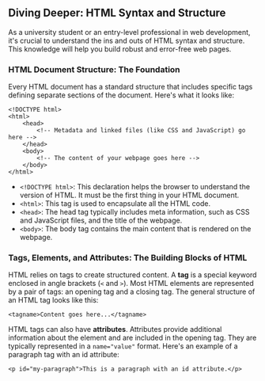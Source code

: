 ## Diving Deeper: HTML Syntax and Structure

As a university student or an entry-level professional in web development, it's crucial to understand the ins and outs of HTML syntax and structure. This knowledge will help you build robust and error-free web pages.

### HTML Document Structure: The Foundation

Every HTML document has a standard structure that includes specific tags defining separate sections of the document. Here's what it looks like:

    <!DOCTYPE html>
    <html>
        <head>
            <!-- Metadata and linked files (like CSS and JavaScript) go here -->
        </head>
        <body>
            <!-- The content of your webpage goes here -->
        </body>
    </html>

-  `<!DOCTYPE html>`: This declaration helps the browser to understand the version of HTML. It must be the first thing in your HTML document.
-  `<html>`: This tag is used to encapsulate all the HTML code.
-  `<head>`: The head tag typically includes meta information, such as CSS and JavaScript files, and the title of the webpage.
-  `<body>`: The body tag contains the main content that is rendered on the webpage.

### Tags, Elements, and Attributes: The Building Blocks of HTML

HTML relies on tags to create structured content. A **tag** is a special keyword enclosed in angle brackets (`<` and `>`). Most HTML elements are represented by a pair of tags: an opening tag and a closing tag. The general structure of an HTML tag looks like this:

    <tagname>Content goes here...</tagname>

HTML tags can also have **attributes**. Attributes provide additional information about the element and are included in the opening tag. They are typically represented in a `name="value"` format. Here's an example of a paragraph tag with an id attribute:

    <p id="my-paragraph">This is a paragraph with an id attribute.</p>
